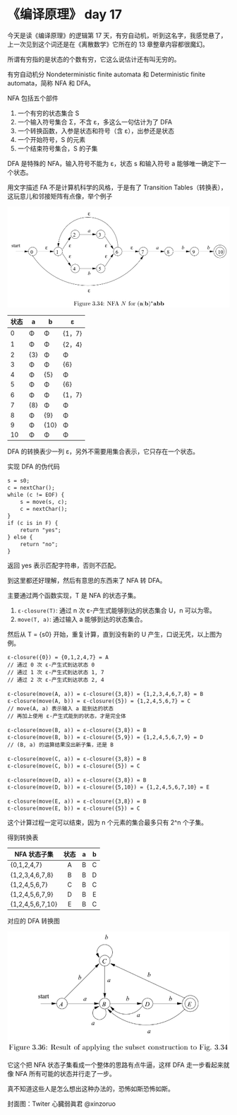 # 《编译原理》 day 17

今天是读《编译原理》的逻辑第 17 天，有穷自动机，听到这名字，我感觉悬了，上一次见到这个词还是在《离散数学》它所在的 13 章整章内容都很魔幻。

所谓有穷指的是状态的个数有穷，它这么说估计还有叫无穷的。

有穷自动机分 Nondeterministic finite automata 和 Deterministic finite automata，简称 NFA 和 DFA。

NFA 包括五个部件

1. 一个有穷的状态集合 S
2. 一个输入符号集合 Σ，不含 ε，多这么一句估计为了 DFA
3. 一个转换函数，入参是状态和符号（含 ε），出参还是状态
4. 一个开始符号，S 的元素
5. 一个结束符号集合，S 的子集

DFA 是特殊的 NFA，输入符号不能为 ε，状态 s 和输入符号 a 能够唯一确定下一个状态。

用文字描述 FA 不是计算机科学的风格，于是有了 Transition Tables（转换表），这玩意儿和邻接矩阵有点像，举个例子

![](1-nfa-1.png)

|状态|a     |b    |ε  |
|-- |--    |--   |-- |
|0  |Φ     | Φ | {1，7} |
|1  |  Φ   | Φ | {2，4} |
|2  |  {3}   | Φ | Φ |
|3  |  Φ   |  Φ  | {6} |
|4  | Φ| {5} | Φ|
|5  | Φ|Φ|{6}|
|6  | Φ|Φ|{1，7}|
|7  |{8}|Φ|Φ|
|8  |Φ|{9}|Φ|
|9  |Φ|{10}|Φ|
|10 |Φ|Φ|Φ|

DFA 的转换表少一列 ε，另外不需要用集合表示，它只存在一个状态。

实现 DFA 的伪代码

```
s = s0;
c = nextChar();
while (c != EOF) {
    s = move(s, c);
    c = nextChar();
}
if (c is in F) {
    return "yes";
} else {
    return "no";
}
```

返回 yes 表示匹配字符串，否则不匹配。

到这里都还好理解，然后有意思的东西来了 NFA 转 DFA。

主要通过两个函数实现，T 是 NFA 的状态子集。

1. `ε-closure(T)`: 通过 n 次 ε-产生式能够到达的状态集合 U，n 可以为零。
2. `move(T, a)`: 通过输入 a 能够到达的状态集合。

然后从 T = {s0} 开始，重复计算，直到没有新的 U 产生，口说无凭，以上图为例。

```
ε-closure({0}) = {0,1,2,4,7} = A
// 通过 0 次 ε-产生式到达状态 0
// 通过 1 次 ε-产生式到达状态 1, 7
// 通过 2 次 ε-产生式到达状态 2, 4

ε-closure(move(A, a)) = ε-closure({3,8}) = {1,2,3,4,6,7,8} = B
ε-closure(move(A, b)) = ε-closure({5}) = {1,2,4,5,6,7} = C
// move(A, a) 表示输入 a 能到达的状态
// 再加上使用 ε-产生式能到的状态，才是完全体

ε-closure(move(B, a)) = ε-closure({3,8}) = B
ε-closure(move(B, b)) = ε-closure({5,9}) = {1,2,4,5,6,7,9} = D
// (B, a) 的运算结果没出新子集，还是 B

ε-closure(move(C, a)) = ε-closure({3,8}) = B
ε-closure(move(C, b)) = ε-closure({5}) = C

ε-closure(move(D, a)) = ε-closure({3,8}) = B
ε-closure(move(D, b)) = ε-closure({5,10}) = {1,2,4,5,6,7,10} = E

ε-closure(move(E, a)) = ε-closure({3,8}) = B
ε-closure(move(E, b)) = ε-closure({5}) = C
```

这个计算过程一定可以结束，因为 n 个元素的集合最多只有 2^n 个子集。

得到转换表

|NFA 状态子集|状态|a|b|
|--|:--:|:--:|:--:|
|{0,1,2,4,7}|A | B | C |
|{1,2,3,4,6,7,8}|B | B | D |
|{1,2,4,5,6,7}|C | B | C |
|{1,2,4,5,6,7,9}|D | B | E |
|{1,2,4,5,6,7,10}|E | B | C |

对应的 DFA 转换图

![](1-dfa-1.png)

它这个把 NFA 状态子集看成一个整体的思路有点牛逼，这样 DFA 走一步看起来就像 NFA 所有可能的状态并行走了一步。

真不知道这些人是怎么想出这种办法的，恐怖如斯恐怖如斯。

封面图：Twiter 心臓弱眞君 @xinzoruo